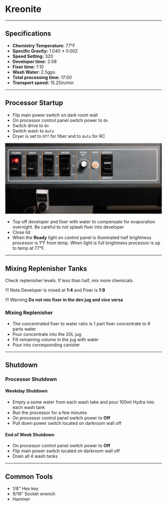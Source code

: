 # Kreonite

---

## Specifications
- **Chemistry Temperature:** 77°F
- **Specific Gravity:** 1.040 ± 0.002
- **Speed Setting:** 320
- **Developer time:** 2:08
- **Fixer time:** 1:10
- **Wash Water:** 2.5gps.
- **Total processing time:** 17:00
- **Transport speed:** 15.25in/min

---

## Processor Startup

- Flip main power switch on dark room wall
- On processor control panel switch power to `On`
- Switch drive to `On`
- Switch wash to `Auto`
- Dryer is set to `Off` for fiber and to `Auto` for RC

![Kreonite Control Panel](/images/kreonite-control-panel.jpg)

- Top off developer and fixer with water to compensate for evaporation overnight. Be careful to not splash fixer into developer
- Close lid
- When the **Ready** light on control panel is illuminated half brightness processor is 1°F from temp. When light is full brightness processor is up to temp at 77°F.

---

## Mixing Replenisher Tanks

Check replenisher levels. If less than half, mix more chemicals. 

!!! Note
    Developer is mixed at **1:4** and Fixer is **1:9**
    
!!! Warning
    **Do not mix fixer in the dev jug and vice versa**

### Mixing Replenisher

- The concentrated fixer to water ratio is 1 part fixer concentrate to 9 parts water
- Pour  concentrate into the 20L jug
- Fill remaining volume in the jug with water
- Pour into corresponding canister

---

## Shutdown

### Processor Shutdown

#### Weekday Shutdown
- Empty a some water from each wash take and pour 100ml Hydra into each wash tank
- Run the processor for a few minutes
- On processor control panel switch power to **Off**
- Pull down power switch located on darkroom wall off

#### End of Week Shutdown
- On processor control panel switch power to **Off**
- Flip main power switch located on darkroom wall off
- Drain all 4 wash tanks

---

## Common Tools

- 1/8\" Hex key
- 9/16\" Socket wrench
- Hammer
